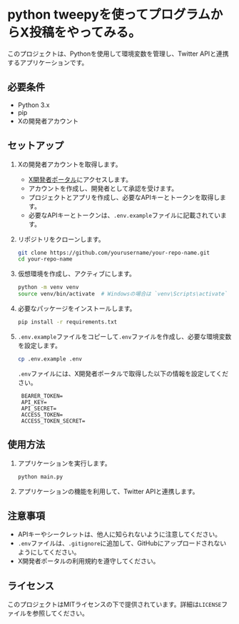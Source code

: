 # python tweepyを使ってプログラムからX投稿をやってみる。

このプロジェクトは、Pythonを使用して環境変数を管理し、Twitter APIと連携するアプリケーションです。

## 必要条件

- Python 3.x
- pip
- Xの開発者アカウント

## セットアップ

1. Xの開発者アカウントを取得します。
   - [X開発者ポータル](https://developer.x.com/ja)にアクセスします。
   - アカウントを作成し、開発者として承認を受けます。
   - プロジェクトとアプリを作成し、必要なAPIキーとトークンを取得します。
   - 必要なAPIキーとトークンは、`.env.example`ファイルに記載されています。

2. リポジトリをクローンします。

   ```bash
   git clone https://github.com/yourusername/your-repo-name.git
   cd your-repo-name
   ```

3. 仮想環境を作成し、アクティブにします。

   ```bash
   python -m venv venv
   source venv/bin/activate  # Windowsの場合は `venv\Scripts\activate`
   ```

4. 必要なパッケージをインストールします。

   ```bash
   pip install -r requirements.txt
   ```

5. `.env.example`ファイルをコピーして`.env`ファイルを作成し、必要な環境変数を設定します。

   ```bash
   cp .env.example .env
   ```

   `.env`ファイルには、X開発者ポータルで取得した以下の情報を設定してください。

   ```
    BEARER_TOKEN=
    API_KEY=
    API_SECRET=
    ACCESS_TOKEN=
    ACCESS_TOKEN_SECRET=
   ```

## 使用方法

1. アプリケーションを実行します。

   ```bash
   python main.py
   ```

2. アプリケーションの機能を利用して、Twitter APIと連携します。

## 注意事項

- APIキーやシークレットは、他人に知られないように注意してください。
- `.env`ファイルは、`.gitignore`に追加して、GitHubにアップロードされないようにしてください。
- X開発者ポータルの利用規約を遵守してください。

## ライセンス

このプロジェクトはMITライセンスの下で提供されています。詳細は`LICENSE`ファイルを参照してください。
